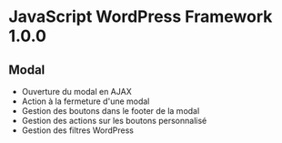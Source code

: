 # JavaScript WordPress Framework 1.0.0

## Modal

* Ouverture du modal en AJAX
* Action à la fermeture d'une modal
* Gestion des boutons dans le footer de la modal
* Gestion des actions sur les boutons personnalisé
* Gestion des filtres WordPress
